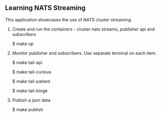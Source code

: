 ## Learning NATS Streaming ##


This application showcases the use of NATS cluster streaming.

1. Create and run the containers - cluster nats streams, publisher api and subscribers

    $ make up

2. Monitor publisher and subscribers. Use separate terminal on each item.
    

    $ make tail-api

    $ make tail-curious

    $ make tail-patient

    $ make tail-binge

3. Publish a json data

    $ make publish



